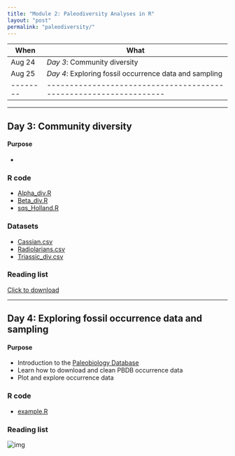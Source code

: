 ```yaml
---
title: "Module 2: Paleodiversity Analyses in R"
layout: "post" 
permalink: "paleodiversity/"
---
```



| When   | What                                                            |
|--------|-----------------------------------------------------------------|
| Aug 24 | *Day 3*: Community diversity                                    |
| Aug 25 | *Day 4*: Exploring fossil occurrence data and sampling          |
|--------|-----------------------------------------------------------------|

- - -

## Day 3: Community diversity

#### Purpose
- 


### R code
- [Alpha_div.R]({{site.baseurl}}/data/2_paleodiversity/Alpha_div.R)
- [Beta_div.R]({{site.baseurl}}/data/2_paleodiversity/Beta_div.R)
- [sqs_Holland.R]({{site.baseurl}}/data/2_paleodiversity/sqs_Holland.R)


### Datasets
- [Cassian.csv]({{site.baseurl}}/data/2_paleodiversity/Cassian.csv)
- [Radiolarians.csv]({{site.baseurl}}/data/2_paleodiversity/Radiolarians.csv)
- [Triassic_div.csv]({{site.baseurl}}/data/2_paleodiversity/Triassic_div.csv)


### Reading list
[Click to download]({{site.baseurl}}/data/2_paleodiversity/ReadingList_Kiessling.docx)



- - -

## Day 4: Exploring fossil occurrence data and sampling


#### Purpose
- Introduction to the [Paleobiology Database](https://paleobiodb.org/#/)
- Learn how to download and clean PBDB occurrence data
- Plot and explore occurrence data


### R code
- [example.R]({{site.baseurl}}/data/2_paleodiversity/Alpha_div.R)


### Reading list



![img](https://www.paleosynthesis.nat.fau.de/wp-content/uploads/2019/09/Icon-SummerSchool-150x150.png)


